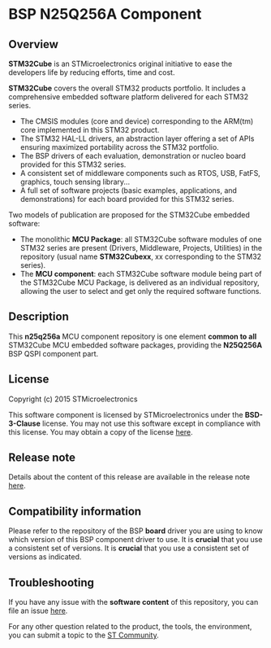 # BSP N25Q256A Component

## Overview

**STM32Cube** is an STMicroelectronics original initiative to ease the developers life by reducing efforts, time and cost.

**STM32Cube** covers the overall STM32 products portfolio. It includes a comprehensive embedded software platform delivered for each STM32 series.
   * The CMSIS modules (core and device) corresponding to the ARM(tm) core implemented in this STM32 product.
   * The STM32 HAL-LL drivers, an abstraction layer offering a set of APIs ensuring maximized portability across the STM32 portfolio.
   * The BSP drivers of each evaluation, demonstration or nucleo board provided for this STM32 series.
   * A consistent set of middleware components such as RTOS, USB, FatFS, graphics, touch sensing library...
   * A full set of software projects (basic examples, applications, and demonstrations) for each board provided for this STM32 series.

Two models of publication are proposed for the STM32Cube embedded software:
   * The monolithic **MCU Package**: all STM32Cube software modules of one STM32 series are present (Drivers, Middleware, Projects, Utilities) in the repository (usual name **STM32Cubexx**, xx corresponding to the STM32 series).
   * The **MCU component**: each STM32Cube software module being part of the STM32Cube MCU Package, is delivered as an individual repository, allowing the user to select and get only the required software functions.

## Description

This **n25q256a** MCU component repository is one element **common to all** STM32Cube MCU embedded software packages, providing the **N25Q256A** BSP QSPI component part.

## License

Copyright (c) 2015 STMicroelectronics

This software component is licensed by STMicroelectronics under the **BSD-3-Clause** license. You may not use this software except in compliance with this license. You may obtain a copy of the license [here](https://opensource.org/licenses/BSD-3-Clause).

## Release note

Details about the content of this release are available in the release note [here](https://htmlpreview.github.io/?https://github.com/STMicroelectronics/n25q256a/blob/main/Release_Notes.html).

## Compatibility information

Please refer to the repository of the BSP **board** driver you are using to know which version of this BSP component driver to use. It is **crucial** that you use a consistent set of versions. It is **crucial** that you use a consistent set of versions as indicated.

## Troubleshooting

If you have any issue with the **software content** of this repository, you can file an issue [here](https://github.com/STMicroelectronics/n25q256a/issues/new/choose).

For any other question related to the product, the tools, the environment, you can submit a topic to the [ST Community](https://community.st.com/s/).
